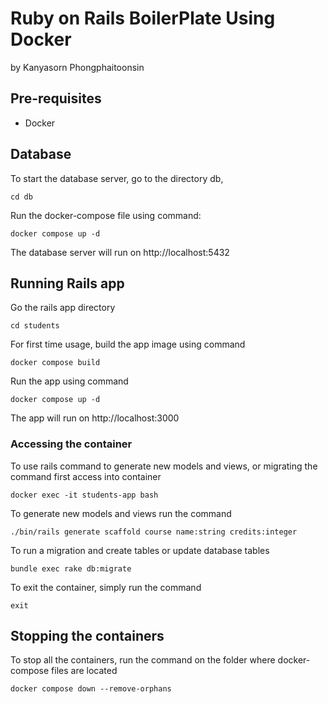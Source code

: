 # Ruby on Rails BoilerPlate Using Docker

by Kanyasorn Phongphaitoonsin

## Pre-requisites

- Docker


## Database

To start the database server, go to the directory db,

`cd db`

Run the docker-compose file using command:

`docker compose up -d`

The database server will run on http://localhost:5432


## Running Rails app

Go the rails app directory

`cd students`

For first time usage, build the app image using command

`docker compose build`

Run the app using command

`docker compose up -d`

The app will run on http://localhost:3000

### Accessing the container

To use rails command to generate new models and views, or migrating the command first access into container

`docker exec -it students-app bash`

To generate new models and views run the command

`./bin/rails generate scaffold course name:string credits:integer`

To run a migration and create tables or update database tables

`bundle exec rake db:migrate`

To exit the container, simply run the command

`exit`

## Stopping the containers
To stop all the containers, run the command on the folder where docker-compose files are located

`docker compose down --remove-orphans`

